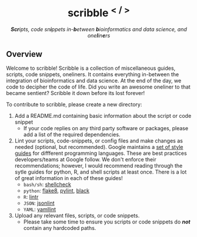<div align="center">
   
  <h1>scribble <sup>< / ></sup></h1>
  
  _**Scr**ipts, code sn**i**ppets in-**b**etween **b**ioinformatics and data science, and one**l**in**e**rs_
 
</div>

## Overview
Welcome to scribble! Scribble is a collection of miscellaneous guides, scripts, code snippets, oneliners. It contains everything in-between the integration of bioinformatics and data science. At the end of the day, we code to decipher the code of life. Did you write an awesome oneliner to that became sentient? Scribble it down before its lost forever!

To contribute to scribble, please create a new directory:
  
1. Add a README.md containing basic information about the script or code snippet
    - If your code replies on any third party software or packages, please add a list of the required dependencies.  
2. Lint your scripts, code-snippets, or config files and make changes as needed (optional, but recommended). Google maintains a [set of style guides](https://google.github.io/styleguide/) for diffferent programming languages. These are best practices developers/teams at Google follow. We don't enforce their recommendations; however, I would recommend reading through the sytle guides for python, R, and shell scripts at least once. There is a lot of great information in each of these guides!
    - `bash/sh`: [shellcheck](https://www.shellcheck.net/)
    - `python`: [flake8](https://github.com/pycqa/flake8), [pylint](https://pylint.pycqa.org/en/latest/), [black](https://black.vercel.app/)
    - `R`: [lintr](https://cran.r-project.org/web/packages/lintr/readme/README.html)
    - `JSON`: [jsonlint](https://jsonlint.com/)
    - `YAML`: [yamllint](http://www.yamllint.com/)
3. Upload any relevant files, scripts, or code snippets.
    - Please take some time to ensure you scripts or code snippets do ***not*** contain any hardcoded paths.
